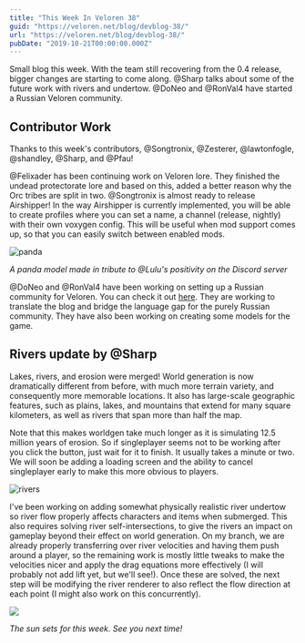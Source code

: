```yaml
---
title: "This Week In Veloren 38"
guid: "https://veloren.net/blog/devblog-38/"
url: "https://veloren.net/blog/devblog-38/"
pubDate: "2019-10-21T00:00:00.000Z"
---
```


Small blog this week. With the team still recovering from the 0.4 release, bigger changes are starting to come along. @Sharp talks about some of the future work with rivers and undertow. @DoNeo and @RonVal4 have started a Russian Veloren community.

Contributor Work
----------------

Thanks to this week's contributors, @Songtronix, @Zesterer, @lawtonfogle, @shandley, @Sharp, and @Pfau!

@Felixader has been continuing work on Veloren lore. They finished the undead protectorate lore and based on this, added a better reason why the Orc tribes are split in two. @Songtronix is almost ready to release Airshipper! In the way Airshipper is currently implemented, you will be able to create profiles where you can set a name, a channel (release, nightly) with their own voxygen config. This will be useful when mod support comes up, so that you can easily switch between enabled mods.

![panda](https://s3.eu-central-2.wasabisys.com/veloren-blog/cdn/597826574095613962/635459640955764745/Panda_friend.png)

_A panda model made in tribute to @Lulu's positivity on the Discord server_

@DoNeo and @RonVal4 have been working on setting up a Russian community for Veloren. You can check it out [here](https://vk.com/veloren). They are working to translate the blog and bridge the language gap for the purely Russian community. They have also been working on creating some models for the game.

Rivers update by @Sharp
-----------------------

Lakes, rivers, and erosion were merged! World generation is now dramatically different from before, with much more terrain variety, and consequently more memorable locations. It also has large-scale geographic features, such as plains, lakes, and mountains that extend for many square kilometers, as well as rivers that span more than half the map.

Note that this makes worldgen take much longer as it is simulating 12.5 million years of erosion. So if singleplayer seems not to be working after you click the button, just wait for it to finish. It usually takes a minute or two. We will soon be adding a loading screen and the ability to cancel singleplayer early to make this more obvious to players.

![rivers](https://s3.eu-central-2.wasabisys.com/veloren-blog/cdn/634860358623821835/635907156243120148/unknown.png)

I've been working on adding somewhat physically realistic river undertow so river flow properly affects characters and items when submerged. This also requires solving river self-intersections, to give the rivers an impact on gameplay beyond their effect on world generation. On my branch, we are already properly transferring over river velocities and having them push around a player, so the remaining work is mostly little tweaks to make the velocities nicer and apply the drag equations more effectively (I will probably not add lift yet, but we'll see!). Once these are solved, the next step will be modifying the river renderer to also reflect the flow direction at each point (I might also work on this concurrently).

![](https://s3.eu-central-2.wasabisys.com/veloren-blog/cdn/634860358623821835/634897828430479380/screenshot_1571441821485.png)

_The sun sets for this week. See you next time!_